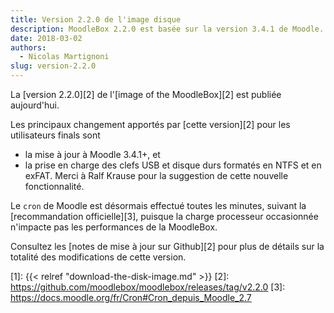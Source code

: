```yaml
---
title: Version 2.2.0 de l'image disque
description: MoodleBox 2.2.0 est basée sur la version 3.4.1 de Moodle. Diverses améliorations sont également présentes.
date: 2018-03-02
authors:
  - Nicolas Martignoni
slug: version-2.2.0
---
```


La [version 2.2.0][2] de l'[image of the MoodleBox][2] est publiée aujourd'hui.

Les principaux changement apportés par [cette version][2] pour les utilisateurs finals sont
  - la mise à jour à Moodle 3.4.1+, et
  - la prise en charge des clefs USB et disque durs formatés en NTFS et en exFAT. Merci à Ralf Krause pour la suggestion de cette nouvelle fonctionnalité.

Le `cron` de Moodle est désormais effectué toutes les minutes, suivant la [recommandation officielle][3], puisque la charge processeur occasionnée n'impacte pas les performances de la MoodleBox.

Consultez les [notes de mise à jour sur Github][2] pour plus de détails sur la totalité des modifications de cette version.

 [1]: {{< relref "download-the-disk-image.md" >}}
 [2]: https://github.com/moodlebox/moodlebox/releases/tag/v2.2.0
 [3]: https://docs.moodle.org/fr/Cron#Cron_depuis_Moodle_2.7
